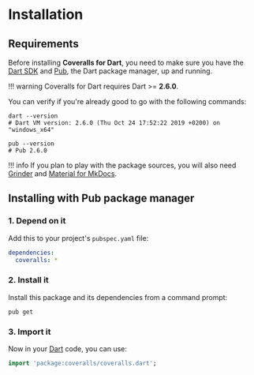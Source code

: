 # Installation

## Requirements
Before installing **Coveralls for Dart**, you need to make sure you have the [Dart SDK](https://dart.dev/tools/sdk)
and [Pub](https://dart.dev/tools/pub/cmd), the Dart package manager, up and running.

!!! warning
    Coveralls for Dart requires Dart >= **2.6.0**.

You can verify if you're already good to go with the following commands:

```shell
dart --version
# Dart VM version: 2.6.0 (Thu Oct 24 17:52:22 2019 +0200) on "windows_x64"

pub --version
# Pub 2.6.0
```

!!! info
    If you plan to play with the package sources, you will also need
    [Grinder](https://google.github.io/grinder.dart) and [Material for MkDocs](https://squidfunk.github.io/mkdocs-material).

## Installing with Pub package manager

### 1. Depend on it
Add this to your project's `pubspec.yaml` file:

```yaml
dependencies:
  coveralls: *
```

### 2. Install it
Install this package and its dependencies from a command prompt:

```shell
pub get
```

### 3. Import it
Now in your [Dart](https://dart.dev) code, you can use:

```dart
import 'package:coveralls/coveralls.dart';
```
